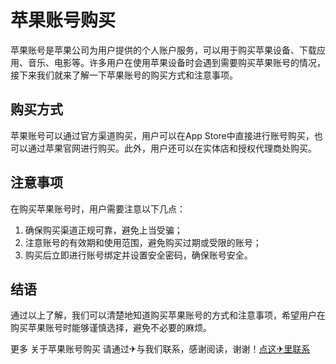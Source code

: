 # 苹果账号购买

苹果账号是苹果公司为用户提供的个人账户服务，可以用于购买苹果设备、下载应用、音乐、电影等。许多用户在使用苹果设备时会遇到需要购买苹果账号的情况，接下来我们就来了解一下苹果账号的购买方式和注意事项。

## 购买方式

苹果账号可以通过官方渠道购买，用户可以在App Store中直接进行账号购买，也可以通过苹果官网进行购买。此外，用户还可以在实体店和授权代理商处购买。

## 注意事项

在购买苹果账号时，用户需要注意以下几点：
1. 确保购买渠道正规可靠，避免上当受骗；
2. 注意账号的有效期和使用范围，避免购买过期或受限的账号；
3. 购买后立即进行账号绑定并设置安全密码，确保账号安全。

## 结语

通过以上了解，我们可以清楚地知道购买苹果账号的方式和注意事项，希望用户在购买苹果账号时能够谨慎选择，避免不必要的麻烦。

更多 关于苹果账号购买 请通过✈与我们联系，感谢阅读，谢谢！[点这✈里联系](https://www.k02.cc)